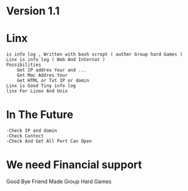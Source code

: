# Version 1.1 
# Linx
    is info log , Written with bash scropt ( auther Group hard Games )
    Linx is info log ( Web And Internat )
    Possibilities 
        Get IP addres Your and ...
        Get Mac Addres Your
        Get HTML or Txt IP or domin
    Linx is Good Tiny info log 
    linx For Linox And Unix
# In The Future
    -Check IP and domin
    -Check Contect
    -Check And Get All Port Can Open
# We need Financial support
Good Bye Friend 
Made Group Hard Games
    
    
    
    
